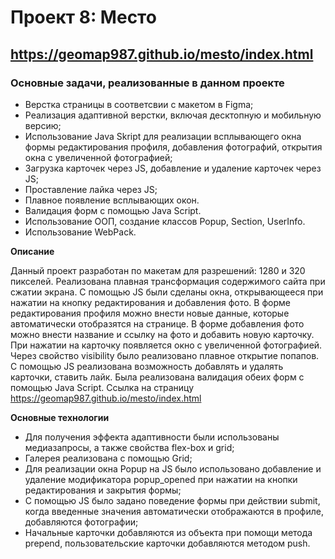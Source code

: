 # Проект 8: Место

## <https://geomap987.github.io/mesto/index.html>

### Основные задачи, реализованные в данном проекте
* Верстка страницы в соответсвии с макетом в Figma;
* Реализация адаптивной верстки, включая десктопную и мобильную версию;
* Использование Java Skript для реализации всплывающего окна формы редактирования профиля, добавления фотографий, открытия окна с увеличенной фотографией;
* Загрузка карточек через JS, добавление и удаление карточек через JS;
* Проставление лайка через JS;
* Плавное появление всплывающих окон.
* Валидация форм с помощью Java Script.
* Использование ООП, создание классов Popup, Section, UserInfo.
* Использование WebPack.

**Описание**

Данный проект разработан по макетам для разрешений: 1280 и 320 пикселей. Реализована плавная трансформация содержимого сайта при сжатии экрана. С помощью JS были сделаны окна, открывающееся при нажатии на кнопку редактирования и добавления фото. В форме редактирования профиля можно внести новые данные, которые автоматически отобразятся на странице. В форме добавления фото можно внести название и ссылку на фото и добавить новую карточку. При нажатии на карточку появляется окно с увеличенной фотографией. Через свойство visibility было реализовано плавное открытие попапов. С помощью JS реализована возможность добавлять и удалять карточки, ставить лайк. Была реализована валидация обеих форм с помощью Java Script. Ссылка на страницу 
<https://geomap987.github.io/mesto/index.html>

**Основные технологии**

* Для получения эффекта адаптивности были использованы медиазапросы, а также свойства flex-box и grid;
* Галерея реализована с помощью Grid;
* Для реализации окна Popup на JS было использовано добавление и удаление модификатора popup_opened при нажатии на кнопки редактирования и закрытия формы;
* С помощью JS было задано поведение формы при действии submit, когда введенные значения автоматически отображаются в профиле, добавляются фотографии;
* Начальные карточки добавляются из объекта при помощи метода prepend, пользовательские карточки добавляются методом push.

